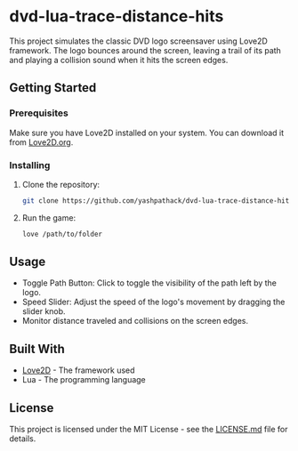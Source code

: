 # dvd-lua-trace-distance-hits

This project simulates the classic DVD logo screensaver using Love2D framework. The logo bounces around the screen, leaving a trail of its path and playing a collision sound when it hits the screen edges.

## Getting Started

### Prerequisites

Make sure you have Love2D installed on your system. You can download it from [Love2D.org](https://love2d.org/).

### Installing

1. Clone the repository:
   ```bash
   git clone https://github.com/yashpathack/dvd-lua-trace-distance-hits.git
   ```
2. Run the game:
   ```bash
   love /path/to/folder
   ```

## Usage

- Toggle Path Button: Click to toggle the visibility of the path left by the logo.
- Speed Slider: Adjust the speed of the logo's movement by dragging the slider knob.
- Monitor distance traveled and collisions on the screen edges.

## Built With

- [Love2D](https://love2d.org/) - The framework used
- Lua - The programming language


## License

This project is licensed under the MIT License - see the [LICENSE.md](LICENSE.md) file for details.
